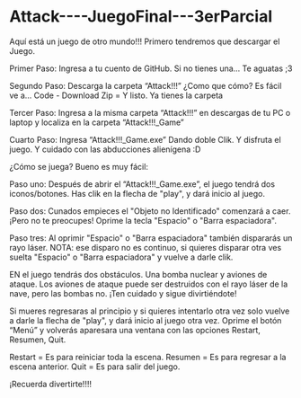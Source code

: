 # Attack----JuegoFinal---3erParcial

Aquí está un juego de otro mundo!!!
Primero tendremos que descargar el Juego.

Primer Paso:
Ingresa a tu cuento de GitHub. Si no tienes una… Te aguatas ;3

Segundo Paso:
Descarga la carpeta “Attack!!!”
¿Como que cómo? Es fácil ve a… Code - Download Zip = Y listo. Ya tienes la carpeta

Tercer Paso:
Ingresa a la misma carpeta “Attack!!!” en descargas de tu PC o laptop y localiza en la carpeta “Attack!!!_Game” 

Cuarto Paso:
Ingresa “Attack!!!_Game.exe” Dando doble Clik. Y disfruta el juego. Y cuidado con las abducciones alienígena :D 

¿Cómo se juega?
Bueno es muy fácil:

Paso uno:
Después de abrir el “Attack!!!_Game.exe”, el juego tendrá dos iconos/botones.
Has clik en la flecha de "play", y dará inicio al juego.

Paso dos:
Cunados empieces el "Objeto no Identificado" comenzará a caer.
¡Pero no te preocupes! Oprime la tecla "Espacio" o "Barra espaciadora".

Paso tres:
Al oprimir "Espacio" o "Barra espaciadora" también dispararás un rayo láser.
NOTA: ese disparo no es continuo, si quieres disparar otra ves suelta "Espacio" o "Barra espaciadora" y vuelve a darle clik.

EN el juego tendrás dos obstáculos.
Una bomba nuclear y aviones de ataque.
Los aviones de ataque puede ser destruidos con el rayo láser de la nave, pero las bombas no.
¡Ten cuidado y sigue divirtiéndote! 

Si mueres regresaras al principio y si quieres intentarlo otra vez solo vuelve a darle la flecha de "play", y dará inicio al juego otra vez.
Oprime el botón “Menú” y volverás aparesara una ventana con las opciones Restart, Resumen, Quit.

Restart = Es para reiniciar toda la escena.
Resumen = Es para regresar a la escena anterior.
Quit = Es para salir del juego.

¡Recuerda divertirte!!!!
